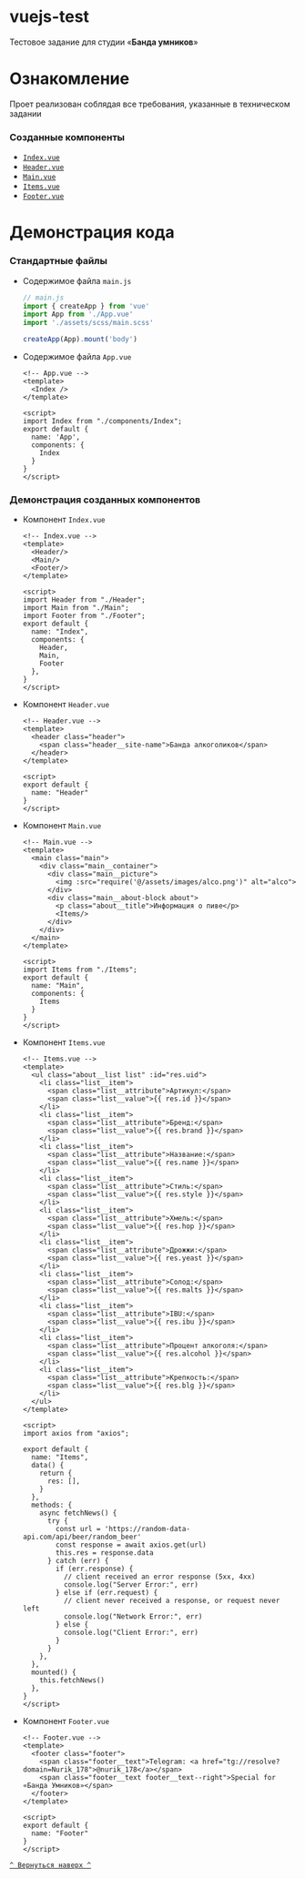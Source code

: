 <a id="Top"></a>
# vuejs-test

Тестовое задание для студии «**Банда умников**»


# Ознакомление

Проет реализован соблядая все требования, указанные в техническом задании

### Созданные компоненты
* [`Index.vue`](#Index)
* [`Header.vue`](#Header)
* [`Main.vue`](#Main)
* [`Items.vue`](#Items)
* [`Footer.vue`](#Footer)

# Демонстрация кода

### Стандартные файлы
* Содержимое файла `main.js`
    ``` js
  // main.js
    import { createApp } from 'vue'
    import App from './App.vue'
    import './assets/scss/main.scss'
    
    createApp(App).mount('body')
    ```

* Содержимое файла `App.vue`
    ``` vue
  <!-- App.vue -->
    <template>
      <Index />
    </template>
    
    <script>
    import Index from "./components/Index";
    export default {
      name: 'App',
      components: {
        Index
      }
    }
    </script>
    ```

### Демонстрация созданных компонентов
<a id="Index"></a>
* Компонент `Index.vue`
    ``` vue
  <!-- Index.vue -->
    <template>
      <Header/>
      <Main/>
      <Footer/>
    </template>
    
    <script>
    import Header from "./Header";
    import Main from "./Main";
    import Footer from "./Footer";
    export default {
      name: "Index",
      components: {
        Header,
        Main,
        Footer
      },
    }
    </script>
    ```

<a id="Header"></a>
* Компонент `Header.vue`
    ``` vue
  <!-- Header.vue -->
    <template>
      <header class="header">
        <span class="header__site-name">Банда алкоголиков</span>
      </header>
    </template>
    
    <script>
    export default {
      name: "Header"
    }
    </script>
    ```

<a id="Main"></a>
* Компонент `Main.vue`
    ``` vue
  <!-- Main.vue -->
    <template>
      <main class="main">
        <div class="main__container">
          <div class="main__picture">
            <img :src="require('@/assets/images/alco.png')" alt="alco">
          </div>
          <div class="main__about-block about">
            <p class="about__title">Информация о пиве</p>
            <Items/>
          </div>
        </div>
      </main>
    </template>
    
    <script>
    import Items from "./Items";
    export default {
      name: "Main",
      components: {
        Items
      }
    }
    </script>
    ```

<a id="Items"></a>
* Компонент `Items.vue`
    ``` vue
  <!-- Items.vue -->
    <template>
      <ul class="about__list list" :id="res.uid">
        <li class="list__item">
          <span class="list__attribute">Артикул:</span>
          <span class="list__value">{{ res.id }}</span>
        </li>
        <li class="list__item">
          <span class="list__attribute">Бренд:</span>
          <span class="list__value">{{ res.brand }}</span>
        </li>
        <li class="list__item">
          <span class="list__attribute">Название:</span>
          <span class="list__value">{{ res.name }}</span>
        </li>
        <li class="list__item">
          <span class="list__attribute">Стиль:</span>
          <span class="list__value">{{ res.style }}</span>
        </li>
        <li class="list__item">
          <span class="list__attribute">Хмель:</span>
          <span class="list__value">{{ res.hop }}</span>
        </li>
        <li class="list__item">
          <span class="list__attribute">Дрожжи:</span>
          <span class="list__value">{{ res.yeast }}</span>
        </li>
        <li class="list__item">
          <span class="list__attribute">Солод:</span>
          <span class="list__value">{{ res.malts }}</span>
        </li>
        <li class="list__item">
          <span class="list__attribute">IBU:</span>
          <span class="list__value">{{ res.ibu }}</span>
        </li>
        <li class="list__item">
          <span class="list__attribute">Процент алкоголя:</span>
          <span class="list__value">{{ res.alcohol }}</span>
        </li>
        <li class="list__item">
          <span class="list__attribute">Крепкость:</span>
          <span class="list__value">{{ res.blg }}</span>
        </li>
      </ul>
    </template>
    
    <script>
    import axios from "axios";
    
    export default {
      name: "Items",
      data() {
        return {
          res: [],
        }
      },
      methods: {
        async fetchNews() {
          try {
            const url = 'https://random-data-api.com/api/beer/random_beer'
            const response = await axios.get(url)
            this.res = response.data
          } catch (err) {
            if (err.response) {
              // client received an error response (5xx, 4xx)
              console.log("Server Error:", err)
            } else if (err.request) {
              // client never received a response, or request never left
              console.log("Network Error:", err)
            } else {
              console.log("Client Error:", err)
            }
          }
        },
      },
      mounted() {
        this.fetchNews()
      },
    }
    </script>
    ```

<a id="Footer"></a>
* Компонент `Footer.vue`
    ``` vue
  <!-- Footer.vue -->
    <template>
      <footer class="footer">
        <span class="footer__text">Telegram: <a href="tg://resolve?domain=Nurik_178">@nurik_178</a></span>
        <span class="footer__text footer__text--right">Special for «Банда Умников»</span>
      </footer>
    </template>
    
    <script>
    export default {
      name: "Footer"
    }
    </script>
    ```

[`^ Вернуться наверх ^`](#Top)
